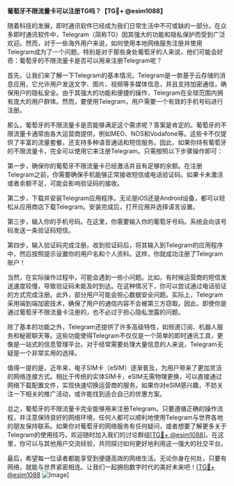 **葡萄牙不限流量卡可以注册TG吗？【TG💪+ @esim1088】**

随着科技的发展，即时通讯软件已经成为我们日常生活中不可或缺的一部分。在众多即时通讯软件中，Telegram（简称TG）因其强大的功能和隐私保护而受到广泛欢迎。然而，对于一些海外用户来说，如何使用本地网络服务注册并使用Telegram成为了一个问题。特别是对于那些身处葡萄牙的人来说，他们可能会好奇：葡萄牙的不限流量卡是否可以用来注册Telegram呢？

首先，让我们来了解一下Telegram的基本情况。Telegram是一款基于云存储的消息应用，它允许用户发送文字、图片、视频等多媒体信息，并且支持加密通信，确保用户的隐私安全。由于其强大的功能和便捷的操作，Telegram在全球范围内拥有庞大的用户群体。然而，要使用Telegram，用户需要一个有效的手机号码进行注册。

那么，葡萄牙的不限流量卡是否能够满足这个需求呢？答案是肯定的。葡萄牙的不限流量卡通常由各大运营商提供，例如MEO、NOS和Vodafone等。这些卡不仅提供了丰富的流量套餐，还支持多种语音通话和短信服务。因此，如果你持有葡萄牙的不限流量卡，完全可以使用它来注册Telegram。只需按照以下步骤操作即可：

第一步，确保你的葡萄牙不限流量卡已经激活并且有足够的余额。在注册Telegram之前，你需要确保手机能够正常接收短信或电话验证码。如果卡未激活或者余额不足，可能会影响验证码的接收。

第二步，下载并安装Telegram应用程序。无论是iOS还是Android设备，都可以轻松从应用商店下载Telegram。安装完成后，打开应用并选择语言设置。

第三步，输入你的手机号码。在这里，你需要输入你的葡萄牙号码。系统会向该号码发送一条验证码短信。

第四步，输入验证码完成注册。收到验证码后，将其输入到Telegram的应用程序中，然后按照提示设置你的用户名和个人资料。这样，你就成功注册了Telegram账户！

当然，在实际操作过程中，可能会遇到一些小问题。比如，有时候运营商的短信发送速度较慢，导致验证码未能及时到达。在这种情况下，你可以尝试通过电话验证的方式完成注册。此外，部分用户可能会担心数据安全问题。实际上，Telegram采用端到端加密技术，确保了用户的通信内容不会被第三方窃取。因此，即使你是通过葡萄牙不限流量卡注册的，也不必过于担心隐私泄露的问题。

除了基本的功能之外，Telegram还提供了许多高级特性，如频道订阅、机器人服务和秘密聊天等。这些功能使得Telegram不仅仅是一个简单的即时通讯工具，更像是一站式的信息管理平台。对于经常需要处理大量信息的人来说，Telegram无疑是一个非常实用的选择。

值得一提的是，近年来，电子SIM卡（eSIM）逐渐普及，为用户带来了更加灵活的网络连接方式。相比于传统的实体SIM卡，eSIM无需物理更换，可以直接通过网络下载配置文件，实现快速切换运营商的服务。如果你对eSIM感兴趣，不妨关注一下相关的推广活动，或许能找到适合自己的优惠方案。

总之，葡萄牙的不限流量卡完全能够用来注册Telegram。只要遵循正确的操作流程，并注意保持良好的网络环境，任何人都可以顺利地使用Telegram与世界各地的朋友保持联系。如果你对葡萄牙的网络服务有任何疑问，或者想要了解更多关于Telegram的使用技巧，欢迎随时加入我们的讨论群组[[TG💪+ @esim1088](https://t.me/s/esim1088)]。在这里，你可以与其他用户交流经验，共同探讨如何更好地利用这一强大的社交平台。

最后，希望每一位读者都能享受到便捷高效的网络生活。无论你身在何处，只要有网络，就能与世界紧密相连。让我们一起拥抱数字时代的美好未来吧！[[TG💪+ @esim1088](https://t.me/s/esim1088) ![Image](https://i.postimg.cc/4NQfJmqS/Snipaste-2025-05-13-00-14-12.png)]